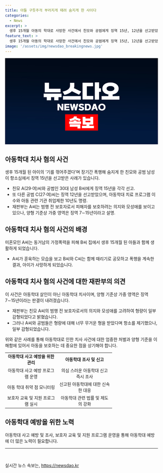 ```yaml
---
title: 아들 구둣주걱 부러지게 때려 숨지게 한 사이다
categories:
  - News
excerpt: >
  생후 15개월 아동의 학대로 사망한 사건에서 친모와 공범에게 징역 15년, 12년을 선고받았다. 치료프로그램 이수와 취업제한 명령도 내렸고, 항소로 형량 일부 감형됐다. 친모는 보호자로서 피해자를 보호하려는 의지와 모성애를 보이고, 범행 후에도 피해자를 그리워한다는 점을 고려했다. 미혼모인 친모는 가정폭력을 겪다가 아이를 함께 폭행한 것으로 밝혀졌으며, 아동은 결국 숨졌다.
feature_text: >
  생후 15개월 아동의 학대로 사망한 사건에서 친모와 공범에게 징역 15년, 12년을 선고받았다. 치료프로그램 이수와 취업제한 명령도 내렸고, 항소로 형량 일부 감형됐다. 친모는 보호자로서 피해자를 보호하려는 의지와 모성애를 보이고, 범행 후에도 피해자를 그리워한다는 점을 고려했다. 미혼모인 친모는 가정폭력을 겪다가 아이를 함께 폭행한 것으로 밝혀졌으며, 아동은 결국 숨졌다.
image: '/assets/img/newsdao_breakingnews.jpg'
---
```


<p><img src="/assets/img/newsdao_breakingnews.jpg" alt="ranknews 속보" /></p>

<h2 data-ke-size="size26">아동학대 치사 혐의 사건</h2>

<p data-ke-size="size16">생후 15개월 된 아이의 ‘기를 꺾어주겠다’며 장기간 폭행해 숨지게 한 친모와 공범 남성이 항소심에서 징역 15년을 선고받은 사례가 있습니다.</p>

<ul>
  <li>친모 A(29·여)씨와 공범인 30대 남성 B씨에게 징역 15년을 각각 선고.</li>
  <li>또 다른 공범 C(27·여)씨는 징역 12년을 선고받았으며, 아동학대 치료 프로그램 이수와 아동 관련 기관 취업제한 10년도 명령.</li>
  <li>재판부는 A씨는 범행 전 보호자로서 피해자를 보호하려는 의지와 모성애를 보이고 있으나, 양형 기준상 가중 영역은 징역 7∼15년이라고 설명.</li>
</ul>

<h2 data-ke-size="size26">아동학대 치사 혐의 사건의 배경</h2>

<p data-ke-size="size16">미혼모인 A씨는 동거남의 가정폭력을 피해 B씨 집에서 생후 15개월 된 아들과 함께 생활하게 되었습니다.</p>

<ul>
  <li>A씨가 훈육하는 모습을 보고 B씨와 C씨는 함께 때리기로 공모하고 폭행을 계속한 결과, 아이가 사망하게 되었습니다.</li>
</ul>

<h2 data-ke-size="size26">아동학대 치사 혐의 사건에 대한 재판부의 의견</h2>

<p data-ke-size="size16">이 사건은 아동학대 살인이 아닌 아동학대 치사이며, 양형 기준상 가중 영역은 징역 7∼15년이라는 판결이 내려졌습니다.</p>

<ul>
  <li>재판부는 친모 A씨의 범행 전 보호자로서의 의지와 모성애를 고려하여 형량이 일부 감형되었다고 밝혔습니다.</li>
  <li>그러나 A씨와 공범들은 형량에 대해 너무 무거운 형을 받았다며 항소를 제기했으나, 일부 감형되었습니다.</li>
</ul>

<p data-ke-size="size16">위와 같은 사례를 통해 아동학대로 인한 치사 사건에 대한 엄중한 처벌과 양형 기준을 이해함에 있어서 아동을 보호하는 데 중요한 점을 상기해야 합니다.</p>

<table data-align="center" style="width: 70%;">
<tbody>
<tr>
<td style="text-align: center; height: 17px;"><b>아동학대 사고 예방을 위한 관리</b></td>
<td style="text-align: center; height: 17px;"><b>아동학대 조사 및 신고</b></td>
</tr>
<tr>
<td style="text-align: center; height: 17px;">아동학대 사고 예방 프로그램 운영</td>
<td style="text-align: center; height: 17px;">의심 스러운 아동학대 신고 즉시 조사</td>
</tr>
<tr>
<td style="text-align: center; height: 17px;">아동 학대 취약 점 모니터링</td>
<td style="text-align: center; height: 17px;">신고된 아동학대에 대한 신속한 대응</td>
</tr>
<tr>
<td style="text-align: center; height: 17px;">보호자 교육 및 지원 프로그램 실시</td>
<td style="text-align: center; height: 17px;">아동학대 관련 법률 및 제도의 강화</td>
</tr>
</tbody>
</table>

<h2 data-ke-size="size26">아동학대 예방을 위한 노력</h2>

<p data-ke-size="size16">아동학대 사고 예방 및 조사, 보호자 교육 및 지원 프로그램 운영을 통해 아동학대 예방에 더 많은 노력이 필요합니다.</p>

<hr>

<p data-ke-size="size16">&nbsp;</p>
실시간 뉴스 속보는, <a href="https://newsdao.kr" rel="dofollow">https://newsdao.kr</a>


